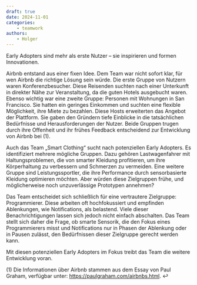 ```yaml
---
draft: true
date: 2024-11-01
categories:
    - teamwork
authors:
    - Holger
---
```


Early Adopters sind mehr als erste Nutzer – sie inspirieren und formen Innovationen.

Airbnb entstand aus einer fixen Idee. Dem Team war nicht sofort klar, für wen Airbnb die richtige Lösung sein würde. Die erste Gruppe von Nutzern waren Konferenzbesucher. Diese Reisenden suchten nach einer Unterkunft in direkter Nähe zur Veranstaltung, da die guten Hotels ausgebucht waren. Ebenso wichtig war eine zweite Gruppe: Personen mit Wohnungen in San Francisco. Sie hatten ein geringes Einkommen und suchten eine flexible Möglichkeit, ihre Miete zu bezahlen. Diese Hosts erweiterten das Angebot der Plattform. Sie gaben den Gründern tiefe Einblicke in die tatsächlichen Bedürfnisse und Herausforderungen der Nutzer. Beide Gruppen trugen durch ihre Offenheit und ihr frühes Feedback entscheidend zur Entwicklung von Airbnb bei (1).

Auch das Team „Smart Clothing“ sucht nach potenziellen Early Adopters. Es identifiziert mehrere mögliche Gruppen. Dazu gehören Lastwagenfahrer mit Haltungsproblemen, die von smarter Kleidung profitieren, um ihre Körperhaltung zu verbessern und Schmerzen zu vermeiden. Eine weitere Gruppe sind Leistungssportler, die ihre Performance durch sensorbasierte Kleidung optimieren möchten. Aber würden diese Zielgruppen frühe, und möglicherweise noch unzuverlässige Prototypen annehmen?

Das Team entscheidet sich schließlich für eine vertrautere Zielgruppe: Programmierer. Diese arbeiten oft hochfokussiert und empfinden Ablenkungen, wie Notifications, als belastend. Viele dieser Benachrichtigungen lassen sich jedoch nicht einfach abschalten. Das Team stellt sich daher die Frage, ob smarte Sensorik, die den Fokus eines Programmierers misst und Notifications nur in Phasen der Ablenkung oder in Pausen zulässt, den Bedürfnissen dieser Zielgruppe gerecht werden kann.

Mit diesen potenziellen Early Adopters im Fokus treibt das Team die weitere Entwicklung voran.

(1) Die Informationen über Airbnb stammen aus dem Essay von Paul Graham, verfügbar unter: https://paulgraham.com/airbnbs.html. ↩